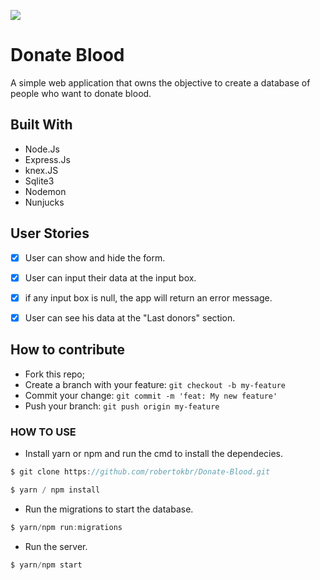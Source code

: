 
<img src="https://github.com/robertokbr/Donate-Blood/blob/master/RunningGif/WhvLsNrFRV.gif" /><br>




# Donate Blood

A simple web application that owns the objective to create a database of people who want to donate blood.


## Built With
* Node.Js
* Express.Js
* knex.JS
* Sqlite3
* Nodemon
* Nunjucks
 
## User Stories

- [x] User can show and hide the form.
- [x] User can input their data at the input box.
- [x] if any input box is null, the app will return an error message.
- [x] User can see his data at the "Last donors" section.


## How to contribute

- Fork this repo;
- Create a branch with your feature: `git checkout -b my-feature`
- Commit your change: `git commit -m 'feat: My new feature'`
- Push your branch: `git push origin my-feature`

### HOW TO USE

- Install yarn or npm and run the cmd to install the dependecies.

```jsx
$ git clone https://github.com/robertokbr/Donate-Blood.git
```
```jsx
$ yarn / npm install
```
- Run the migrations to start the database.
```jsx
$ yarn/npm run:migrations 
```
- Run the server.
```jsx
$ yarn/npm start
```

